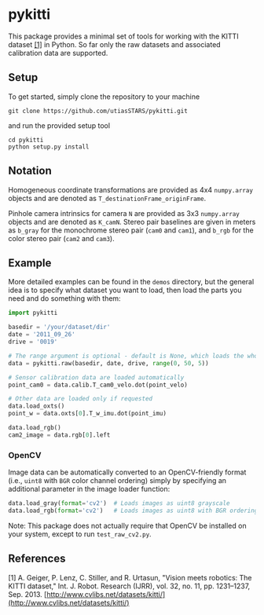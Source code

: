# pykitti
This package provides a minimal set of tools for working with the KITTI dataset [[1]](#references) in Python. So far only the raw datasets and associated calibration data are supported.

## Setup
To get started, simply clone the repository to your machine
```
git clone https://github.com/utiasSTARS/pykitti.git
```
and run the provided setup tool
```
cd pykitti
python setup.py install
```

## Notation
Homogeneous coordinate transformations are provided as 4x4 `numpy.array` objects and are denoted as `T_destinationFrame_originFrame`.

Pinhole camera intrinsics for camera `N` are provided as 3x3 `numpy.array` objects and are denoted as `K_camN`. Stereo pair baselines are given in meters as `b_gray` for the monochrome stereo pair (`cam0` and `cam1`), and `b_rgb` for the color stereo pair (`cam2` and `cam3`).

## Example
More detailed examples can be found in the `demos` directory, but the general idea is to specify what dataset you want to load, then load the parts you need and do something with them:

```python
import pykitti

basedir = '/your/dataset/dir'
date = '2011_09_26'
drive = '0019'

# The range argument is optional - default is None, which loads the whole dataset
data = pykitti.raw(basedir, date, drive, range(0, 50, 5))

# Sensor calibration data are loaded automatically
point_cam0 = data.calib.T_cam0_velo.dot(point_velo)

# Other data are loaded only if requested
data.load_oxts()
point_w = data.oxts[0].T_w_imu.dot(point_imu)

data.load_rgb()
cam2_image = data.rgb[0].left
```

### OpenCV
Image data can be automatically converted to an OpenCV-friendly format (i.e., `uint8` with `BGR` color channel ordering) simply by specifying an additional parameter in the image loader function:

```python
data.load_gray(format='cv2')  # Loads images as uint8 grayscale
data.load_rgb(format='cv2')   # Loads images as uint8 with BGR ordering
```

Note: This package does not actually require that OpenCV be installed on your system, except to run `test_raw_cv2.py`.

## References
[1] A. Geiger, P. Lenz, C. Stiller, and R. Urtasun, "Vision meets robotics: The KITTI dataset," Int. J. Robot. Research (IJRR), vol. 32, no. 11, pp. 1231–1237, Sep. 2013. [http://www.cvlibs.net/datasets/kitti/](http://www.cvlibs.net/datasets/kitti/)
